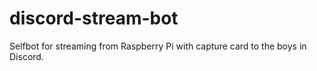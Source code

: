 # discord-stream-bot

Selfbot for streaming from Raspberry Pi with capture card to the boys in Discord.

